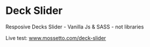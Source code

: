# Deck Slider
Resposive Decks Slider - Vanilla Js &amp; SASS - not libraries

Live test:
www.mossetto.com/deck-slider
